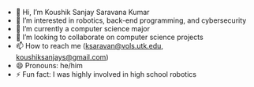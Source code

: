 - 👋 Hi, I’m Koushik Sanjay Saravana Kumar
- 👀 I’m interested in robotics, back-end programming, and cybersecurity
- 🌱 I’m currently a computer science major
- 💞️ I’m looking to collaborate on computer science projects
- 📫 How to reach me (ksaravan@vols.utk.edu, koushiksanjays@gmail.com)
- 😄 Pronouns: he/him
- ⚡ Fun fact: I was highly involved in high school robotics

<!---
12Koushik1/12Koushik1 is a ✨ special ✨ repository because its `README.md` (this file) appears on your GitHub profile.
You can click the Preview link to take a look at your changes.
--->
